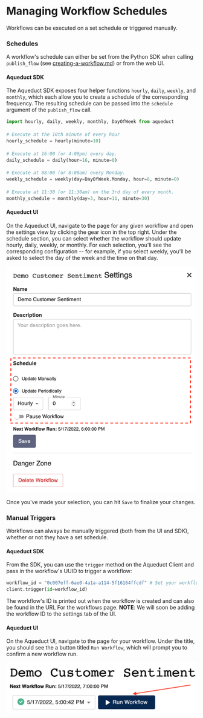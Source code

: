 # Managing Workflow Schedules

Workflows can be executed on a set schedule or triggered manually.&#x20;

### Schedules

A workflow's schedule can either be set from the Python SDK when calling `publish_flow` (see [creating-a-workflow.md](creating-a-workflow.md "mention")) or from the web UI.&#x20;

#### Aqueduct SDK

The Aqueduct SDK exposes four helper functions `hourly`, `daily`, `weekly`, and `monthly`, which each allow you to create a schedule of the corresponding frequency. The resulting schedule can be passed into the `schedule` argument of the `publish_flow` call.

```python
import hourly, daily, weekly, monthly, DayOfWeek from aqueduct

# Execute at the 10th minute of every hour
hourly_schedule = hourly(minute=10) 

# Execute at 16:00 (or 4:00pm) every day.
daily_schedule = daily(hour=16, minute=0)

# Execute at 08:00 (or 8:00am) every Monday.
weekly_schedule = weekly(day=DayOfWeek.Monday, hour=8, minute=0)

# Execute at 11:30 (or 11:30am) on the 3rd day of every month.
monthly_schedule = monthly(day=3, hour=11, minute=30)
```

#### Aqueduct UI

On the Aqueduct UI, navigate to the page for any given workflow and open the settings view by clicking the gear icon in the top right. Under the schedule section, you can select whether the workflow should update hourly, daily, weekly, or monthly. For each selection, you'll see the corresponding configuration -- for example, if you select weekly, you'll be asked to select the day of the week and the time on that day.&#x20;

![](<../.gitbook/assets/image (1) (1) (1).png>)

Once you've made your selection, you can hit `Save` to finalize your changes.

### Manual Triggers

Workflows can always be manually triggered (both from the UI and SDK), whether or not they have a set schedule.&#x20;

#### Aqueduct SDK

From the SDK, you can use the `trigger` method on the Aqueduct Client and pass in the workflow's UUID to trigger a workflow:

```python
workflow_id = "0c007eff-6ae0-4a1a-a114-5f16164ffcdf" # Set your workflow ID here.
client.trigger(id=workflow_id)
```

The workflow's ID is printed out when the workflow is created and can also be found in the URL For the workflows page. **NOTE**: We will soon be adding the workflow ID to the settings tab of the UI.

#### Aqueduct UI

On the Aqueduct UI, navigate to the page for your workflow. Under the title, you should see the a button titled `Run Workflow`, which will prompt you to confirm a new workflow run.

![](<../.gitbook/assets/image (5) (1).png>)
